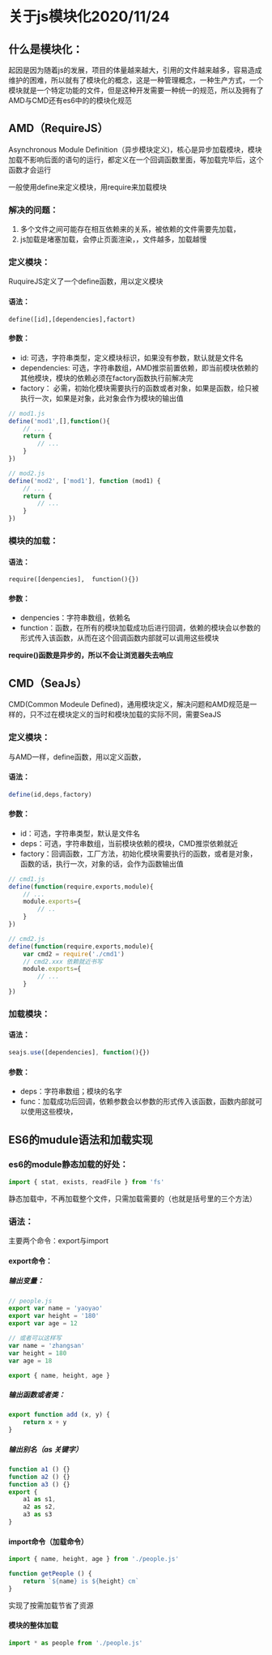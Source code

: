 # 关于js模块化2020/11/24

## 什么是模块化：

起因是因为随着js的发展，项目的体量越来越大，引用的文件越来越多，容易造成维护的困难，所以就有了模块化的概念，这是一种管理概念，一种生产方式，一个模块就是一个特定功能的文件，但是这种开发需要一种统一的规范，所以及拥有了AMD与CMD还有es6中的的模块化规范

## AMD（RequireJS）

Asynchronous Module Definition（异步模块定义)，核心是异步加载模块，模块加载不影响后面的语句的运行，都定义在一个回调函数里面，等加载完毕后，这个函数才会运行

一般使用define来定义模块，用require来加载模块

### 解决的问题：

1. 多个文件之间可能存在相互依赖来的关系，被依赖的文件需要先加载，
2. js加载是堵塞加载，会停止页面渲染，，文件越多，加载越慢

### 定义模块：

RuquireJS定义了一个define函数，用以定义模块

#### 语法：

```
define([id],[dependencies],factort)
```

#### 参数：

- id: 可选，字符串类型，定义模块标识，如果没有参数，默认就是文件名
- dependencies: 可选，字符串数组，AMD推崇前置依赖，即当前模块依赖的其他模块，模块的依赖必须在factory函数执行前解决完
- factory： 必需，初始化模块需要执行的函数或者对象，如果是函数，绘只被执行一次，如果是对象，此对象会作为模块的输出值

```js
// mod1.js
define('mod1',[],function(){
    // ...
    return {
        // ...
    }
})

// mod2.js
define('mod2', ['mod1'], function (mod1) {
    // ...
    return {
        // ...
    }
})
```

### 模块的加载：

#### 语法：

```sj
require([denpencies],  function(){})
```

#### 参数：

- denpencies：字符串数组，依赖名
- function：函数，在所有的模块加载成功后进行回调，依赖的模块会以参数的形式传入该函数，从而在这个回调函数内部就可以调用这些模块

**require()函数是异步的，所以不会让浏览器失去响应**



## CMD（SeaJs）

CMD(Common Modeule Defined)，通用模块定义，解决问题和AMD规范是一样的，只不过在模块定义的当时和模块加载的实际不同，需要SeaJS

### 定义模块：

与AMD一样，define函数，用以定义函数，

#### 语法：

```js
define(id,deps,factory)
```

#### 参数：

- id：可选，字符串类型，默认是文件名
- deps：可选，字符串数组，当前模块依赖的模块，CMD推崇依赖就近
- factory：回调函数，工厂方法，初始化模块需要执行的函数，或者是对象，函数的话，执行一次，对象的话，会作为函数输出值

```js
// cmd1.js
define(function(require,exports,module){
    // ...
    module.exports={
        // ..
    }
})

// cmd2.js
define(function(require,exports,module){    
    var cmd2 = require('./cmd1') 
    // cmd2.xxx 依赖就近书写
    module.exports={
        // ...
    }
})
```

### 加载模块：

#### 语法：

```js
seajs.use([dependencies], function(){})
```

#### 参数：

- deps：字符串数组；模块的名字
- func：加载成功后回调，依赖参数会以参数的形式传入该函数，函数内部就可以使用这些模块，





## ES6的mudule语法和加载实现

### es6的module静态加载的好处：

```js
import { stat, exists, readFile } from 'fs'
```

静态加载中，不再加载整个文件，只需加载需要的（也就是括号里的三个方法）

### 语法：

主要两个命令：export与import

#### export命令：

##### 输出变量：

```js
// people.js
export var name = 'yaoyao'
export var height = '180'
export var age = 12

// 或者可以这样写
var name = 'zhangsan'
var height = 180
var age = 18

export { name, height, age }
```

##### 输出函数或者类：

```js
export function add (x, y) {
    return x + y
}
```

##### 输出别名（as 关键字）

```js
function a1 () {}
function a2 () {}
function a3 () {}
export {
	a1 as s1,
    a2 as s2,
    a3 as s3
}
```

#### import命令（加载命令）

```js
import { name, height, age } from './people.js'

function getPeople () {
    return `${name} is ${height} cm`
}
```

实现了按需加载节省了资源

#### 模块的整体加载

```js
import * as people from './people.js'
```

